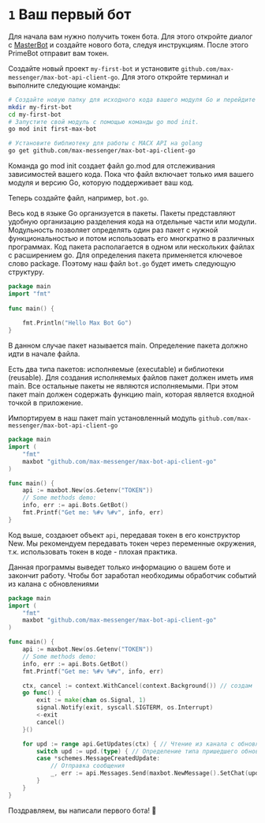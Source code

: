 # `1` Ваш первый бот

Для начала вам нужно получить токен бота. Для этого откройте диалог с [MasterBot](https://max.ru/primebot) и создайте нового бота, следуя инструкциям. После этого PrimeBot отправит вам токен.

Создайте новый проект `my-first-bot` и установите `github.com/max-messenger/max-bot-api-client-go`. Для этого откройте терминал и выполните следующие команды:
```sh
# Создайте новую папку для исходного кода вашего модуля Go и перейдите в неё
mkdir my-first-bot
cd my-first-bot 
# Запустите свой модуль с помощью команды go mod init.
go mod init first-max-bot

# Установите библиотеку для работы с MACX API на golang
go get github.com/max-messenger/max-bot-api-client-go
```

Команда go mod init создает файл go.mod для отслеживания зависимостей вашего кода. Пока что файл включает только имя вашего модуля и версию Go, которую поддерживает ваш код.

Теперь создайте файл, например, `bot.go`. 

Весь код в языке Go организуется в пакеты. Пакеты представляют удобную организацию разделения кода на отдельные части или модули. Модульность позволяет определять один раз пакет с нужной функциональностью и потом использовать его многкратно в различных программах.
Код пакета располагается в одном или нескольких файлах с расширением go. Для определения пакета применяется ключевое слово package. Поэтому наш файл `bot.go` будет иметь следующую структуру. 

```go 
package main
import "fmt"
 
func main() {
     
    fmt.Println("Hello Max Bot Go")
}
```

В данном случае пакет называется main. Определение пакета должно идти в начале файла.

Есть два типа пакетов: исполняемые (executable) и библиотеки (reusable). Для создания исполняемых файлов пакет должен иметь имя main. Все остальные пакеты не являются исполняемыми. При этом пакет main должен содержать функцию main, которая является входной точкой в приложение.

Импортируем в наш пакет main установленный модуль `github.com/max-messenger/max-bot-api-client-go`  


```go 
package main
import (
    "fmt"
	maxbot "github.com/max-messenger/max-bot-api-client-go"
)

func main() {
	api := maxbot.New(os.Getenv("TOKEN"))
	// Some methods demo:
	info, err := api.Bots.GetBot()
	fmt.Printf("Get me: %#v %#v", info, err)
}
```

Код выше, создаюет объект `api`, передавая токен в его конструктор New. Мы рекомендуем передавать токен через переменные окружения, т.к. использовать токен в коде - плохая практика.

Данная программы выведет только информацию о вашем боте и закончит работу. 
Чтобы бот заработал необходимы обработчик событий из калана с обновлениями

```go 
package main
import (
    "fmt"
	maxbot "github.com/max-messenger/max-bot-api-client-go"
)

func main() {
	api := maxbot.New(os.Getenv("TOKEN"))
	// Some methods demo:
	info, err := api.Bots.GetBot()
	fmt.Printf("Get me: %#v %#v", info, err)

	ctx, cancel := context.WithCancel(context.Background()) // создам 
	go func() {
		exit := make(chan os.Signal, 1)
		signal.Notify(exit, syscall.SIGTERM, os.Interrupt)
		<-exit
		cancel()
	}()

	for upd := range api.GetUpdates(ctx) { // Чтение из канала с обновлениями
		switch upd := upd.(type) { // Определение типа пришедшего обновления
		case *schemes.MessageCreatedUpdate:
			// Отправка сообщения 
			_, err := api.Messages.Send(maxbot.NewMessage().SetChat(upd.Message.Recipient.ChatId).SetText("Hello from Bot"))
        }
    }
}
```
Поздравляем, вы написали первого бота! 🎉

